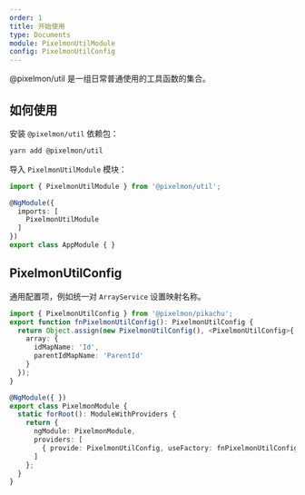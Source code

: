 ```yaml
---
order: 1
title: 开始使用
type: Documents
module: PixelmonUtilModule
config: PixelmonUtilConfig
---
```


@pixelmon/util 是一组日常普通使用的工具函数的集合。

## 如何使用

安装 `@pixelmon/util` 依赖包：

```bash
yarn add @pixelmon/util
```

导入 `PixelmonUtilModule` 模块：

```typescript
import { PixelmonUtilModule } from '@pixelmon/util';

@NgModule({
  imports: [
    PixelmonUtilModule
  ]
})
export class AppModule { }
```

## PixelmonUtilConfig

通用配置项，例如统一对 `ArrayService` 设置映射名称。

```ts
import { PixelmonUtilConfig } from '@pixelmon/pikachu';
export function fnPixelmonUtilConfig(): PixelmonUtilConfig {
  return Object.assign(new PixelmonUtilConfig(), <PixelmonUtilConfig>{
    array: {
      idMapName: 'Id',
      parentIdMapName: 'ParentId'
    }
  });
}

@NgModule({ })
export class PixelmonModule {
  static forRoot(): ModuleWithProviders {
    return {
      ngModule: PixelmonModule,
      providers: [
        { provide: PixelmonUtilConfig, useFactory: fnPixelmonUtilConfig }
      ]
    };
  }
}
```
